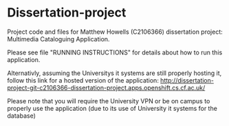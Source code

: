# Dissertation-project

Project code and files for Matthew Howells (C2106366) dissertation project: Multimedia Cataloguing Application.

Please see file "RUNNING INSTRUCTIONS" for details about how to run this application.


Alternativly, assuming the Universitys it systems are still properly hosting it, follow this link for a hosted version of the application:
http://dissertation-project-git-c2106366-dissertation-project.apps.openshift.cs.cf.ac.uk/

Please note that you will require the University VPN or be on campus to properly use the application (due to its use of University it systems for the database)
